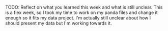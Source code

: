 TODO: Reflect on what you learned this week and what is still unclear.
This is a flex week, so I took my time to work on my panda files and change it enough so it fits my data project. I'm actually still unclear about how I should present my data but I'm working towards it. 